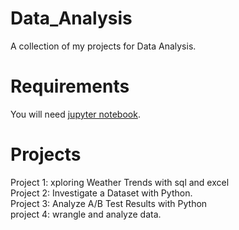 # Data_Analysis

A collection of my projects for Data Analysis.

# Requirements
You will need [jupyter notebook](https://jupyter.org/install).


# Projects

Project 1: xploring Weather Trends with sql and excel\
Project 2: Investigate a Dataset with Python. <br />
Project 3: Analyze A/B Test Results with Python<br />
project 4: wrangle and analyze data.
